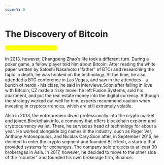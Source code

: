 ```yaml
---
coverY: 0
---
```


# The Discovery of Bitcoin

#### <mark style="color:yellow;">The Discovery of Bitcoin</mark>

In 2013, however, Changpeng Zhao's life took a different turn. During a poker game, a fellow player told him about Bitcoin. After reading the white paper written by Satoshi Nakamoto ("father" of BTC) and researching the topic in depth, he was hooked on the technology. At the time, he also attended a BTC conference in Las Vegas, and saw in the attendees - a bunch of nerds - his class, he said in interviews.Soon after falling in love with Bitcoin, CZ made a risky move: he left Fusion Systems, sold his apartment, and put the real estate money into the digital currency. Although the strategy worked out well for him, experts recommend caution when investing in cryptocurrencies, which are still extremely volatile.

Also in 2013, the entrepreneur dived professionally into the crypto market and joined Blockchain.info, a company that offers blockchain explorer and cryptocurrency wallet. There, he served as head of technology for about a year. He worked alongside big names in the industry, such as Roger Ver, Anthony Antonopoulos, and Nicolas Cary.Soon after, in September 2015, he decided to enter the crypto segment and founded BijieTech, a startup that provided systems for exchanges. The company sold projects to at least 30 brokerages in Asia. In 2017, however, he decided to move to the other side of the "counter" and founded his own brokerage firm, Binance.
